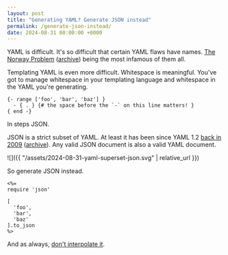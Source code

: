 ```yaml
---
layout: post
title: "Generating YAML? Generate JSON instead"
permalink: /generate-json-instead/
date: 2024-08-31 00:00:00 +0000
---
```


YAML is difficult. 
It's so difficult that certain YAML flaws have names. 
[The Norway Problem](https://hitchdev.com/strictyaml/why/implicit-typing-removed/) ([archive](https://archive.ph/y734B)) being the most infamous of them all.

Templating YAML is even more difficult. 
Whitespace is meaningful.
You've got to manage whitespace in your templating language and whitespace in the YAML you're generating.

```erb
{- range ['foo', 'bar', 'baz'] }
  - { . } {# the space before the `-` on this line matters! }
{ end -}
```

In steps JSON.

JSON is a strict subset of YAML.
At least it has been since YAML 1.2 [back in 2009](https://en.wikipedia.org/wiki/YAML#Versions) ([archive](https://archive.ph/V8pFe#selection-2251.0-2251.8)).
Any valid JSON document is also a valid YAML document.

![]({{ "/assets/2024-08-31-yaml-superset-json.svg" | relative_url }})

So generate JSON instead.

```erb
<%=
require 'json'

[
  'foo', 
  'bar', 
  'baz'
].to_json
%>
```

And as always, [don't interpolate it](/dont-interpolate-json/).